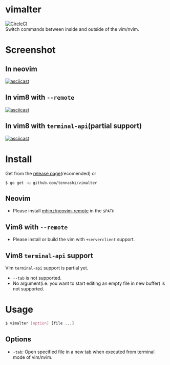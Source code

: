 # vimalter
[![CircleCI](https://circleci.com/gh/tennashi/vimalter/tree/master.svg?style=shield)](https://circleci.com/gh/tennashi/vimalter/tree/master)  
Switch commands between inside and outside of the vim/nvim.

# Screenshot
## In neovim
[![asciicast](https://asciinema.org/a/qmUVLV7e93kLWgBcI3ARt64vt.svg)](https://asciinema.org/a/qmUVLV7e93kLWgBcI3ARt64vt)

## In vim8 with `--remote`
[![asciicast](https://asciinema.org/a/045L59uL9XthDB6UBStzP1ojC.svg)](https://asciinema.org/a/045L59uL9XthDB6UBStzP1ojC)

## In vim8 with `terminal-api`(partial support)
[![asciicast](https://asciinema.org/a/4UM372nJ5LY65SKWNLhVqvcls.svg)](https://asciinema.org/a/4UM372nJ5LY65SKWNLhVqvcls)

# Install
Get from the [release page](https://github.com/tennashi/vimalter/releases)(recomended)
or
```shell
$ go get -u github.com/tennashi/vimalter
```

## Neovim
* Please install [mhinz/neovim-remote](https://github.com/mhinz/neovim-remote) in the `$PATH`

## Vim8 with `--remote`
* Please install or build the vim with `+serverclient` support.

## Vim8 `terminal-api` support
Vim `terminal-api` support is partial yet.
* `--tab` is not supported.
* No argument(i.e. you want to start editing an empty file in new buffer) is not supported.

# Usage
```bash
$ vimalter [option] [file ...]
```

## Options
* `-tab`: Open specified file in a new tab when executed from terminal mode of vim/nvim.
